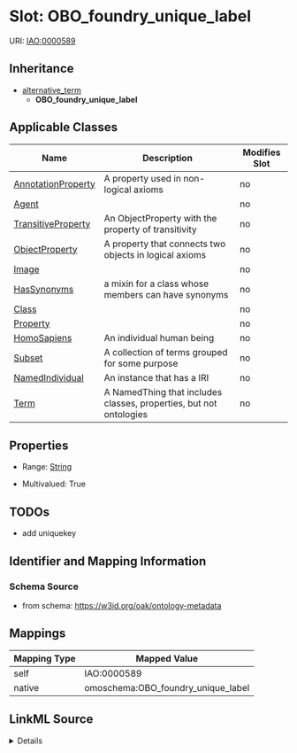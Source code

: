 

# Slot: OBO_foundry_unique_label



URI: [IAO:0000589](http://purl.obolibrary.org/obo/IAO_0000589)




## Inheritance

* [alternative_term](alternative_term.md)
    * **OBO_foundry_unique_label**






## Applicable Classes

| Name | Description | Modifies Slot |
| --- | --- | --- |
| [AnnotationProperty](AnnotationProperty.md) | A property used in non-logical axioms |  no  |
| [Agent](Agent.md) |  |  no  |
| [TransitiveProperty](TransitiveProperty.md) | An ObjectProperty with the property of transitivity |  no  |
| [ObjectProperty](ObjectProperty.md) | A property that connects two objects in logical axioms |  no  |
| [Image](Image.md) |  |  no  |
| [HasSynonyms](HasSynonyms.md) | a mixin for a class whose members can have synonyms |  no  |
| [Class](Class.md) |  |  no  |
| [Property](Property.md) |  |  no  |
| [HomoSapiens](HomoSapiens.md) | An individual human being |  no  |
| [Subset](Subset.md) | A collection of terms grouped for some purpose |  no  |
| [NamedIndividual](NamedIndividual.md) | An instance that has a IRI |  no  |
| [Term](Term.md) | A NamedThing that includes classes, properties, but not ontologies |  no  |







## Properties

* Range: [String](String.md)

* Multivalued: True





## TODOs

* add uniquekey

## Identifier and Mapping Information







### Schema Source


* from schema: https://w3id.org/oak/ontology-metadata




## Mappings

| Mapping Type | Mapped Value |
| ---  | ---  |
| self | IAO:0000589 |
| native | omoschema:OBO_foundry_unique_label |




## LinkML Source

<details>
```yaml
name: OBO_foundry_unique_label
todos:
- add uniquekey
from_schema: https://w3id.org/oak/ontology-metadata
rank: 1000
is_a: alternative_term
slot_uri: IAO:0000589
alias: OBO_foundry_unique_label
domain_of:
- HasSynonyms
range: string
multivalued: true

```
</details>